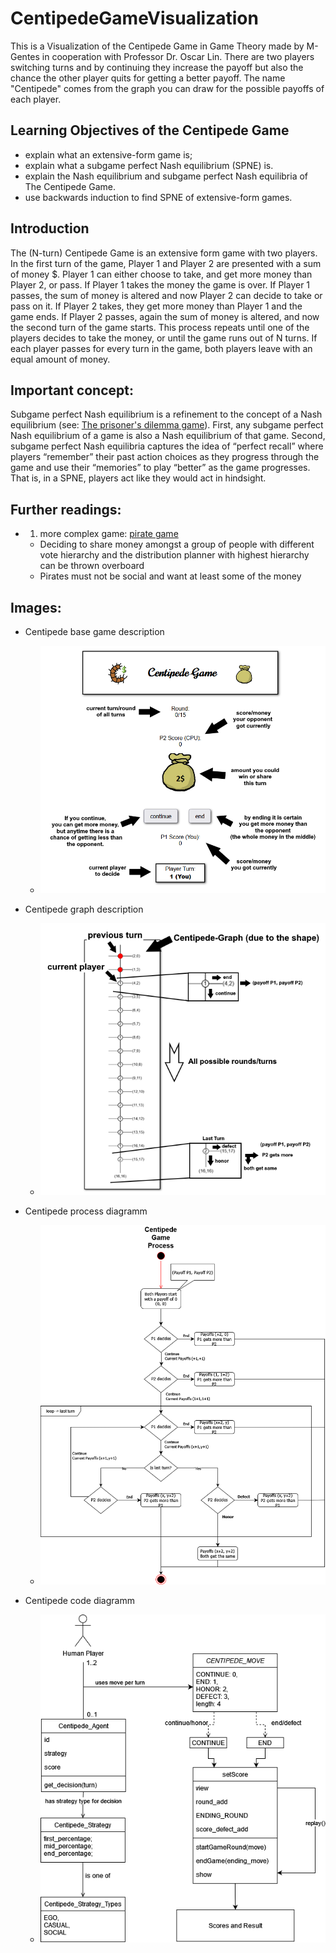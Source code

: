 # CentipedeGameVisualization

This is a Visualization of the Centipede Game in Game Theory made by M-Gentes in cooperation with Professor Dr. Oscar Lin.
There are two players switching turns and by
continuing they increase the payoff but also the chance the other player quits for getting a better
payoff. The name "Centipede" comes from the graph you can draw for the possible payoffs of each player.

## Learning Objectives of the Centipede Game

- explain what an extensive-form game is;
- explain what a subgame perfect Nash equilibrium (SPNE) is.
- explain the Nash equilibrium and subgame perfect Nash equilibria of The Centipede Game.
- use backwards induction to find SPNE of extensive-form games.

## Introduction

The (N-turn) Centipede Game is an extensive form game with two players. In the first turn of the game, Player 1 and Player 2 are presented with a sum of money $. Player 1 can either choose to take, and get more money than Player 2, or pass. If Player 1 takes the money the game is over. If Player 1 passes, the sum of money is altered and now Player 2 can decide to take or pass on it. If Player 2 takes, they get more money than Player 1 and the game ends. If Player 2 passes, again the sum of money is altered, and now the second turn of the game starts. This process repeats until one of the players decides to take the money, or until the game runs out of N turns. If each player passes for every turn in the game, both players leave with an equal amount of money.

## Important concept:

Subgame perfect Nash equilibrium is a refinement to the concept of a Nash equilibrium (see: [The prisoner's dilemma game](https://github.com/hbala1-source/AU-PrisonersDilemma)).  First, any subgame perfect Nash equilibrium of a game is also a Nash equilibrium of that game. Second, subgame perfect Nash equilibria captures the idea of “perfect recall” where players “remember” their past action choices as they progress through the game and use their “memories” to play “better” as the game progresses. That is, in a SPNE, players act like they would act in hindsight.

## Further readings:

- 1. more complex game: [pirate game](https://en.wikipedia.org/wiki/Pirate_game)
    - Deciding to share money amongst a group of people with different vote hierarchy and the distribution planner with highest hierarchy can be thrown overboard
    - Pirates must not be social and want at least some of the money

## Images:

- Centipede base game description
    - ![Centipede base game description](./img/centipede_game_desc.png)

- Centipede graph description
    - ![Centipede graph description](./img/centipede_graph_desc.png)

- Centipede process diagramm
    - ![Centipede process diagramm](./img/Centipede_process_diagramm.png)

- Centipede code diagramm
    - ![Centipede code diagramm](./img/Centipede_code_diagramm.png)
